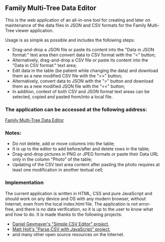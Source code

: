 ## Family Multi-Tree Data Editor

This is the web application of an all-in-one tool for creating and later on maintenance of the data files in JSON and CSV formats for the Family Multi-Tree viewer application.

Usage is as simple as possible and includes the following steps:

- Drag-and-drop a JSON file or paste its content into the "Data in JSON format:" text area then convert data to CSV format with the "<" button;
- Alternatively, drag-and-drop a CSV file or paste its content into the "Data in CSV format:" text area;
- Edit data in the table (be patient while changing the data) and download them as a new modified CSV file with the ">>" button;
- Alternatively, convert data to JSON with the ">" button and download them as a new modified JSON file with the "<<" button;
- In addition, context of both CSV and JSON format text areas can be selected, copied and pasted from/into a local file.

### The application can be accessed at the following address:

[Family Multi-Tree Data Editor](https://chradev.github.io/Family-Multi-Tree/editor/)

### Notes: 
- Do not delete, add or move columns into the table;
- It is up to the editor to add before/after and delete  rows in the table;
- Drag-and-drop pictures in PNG or JPEG formats or paste their Data URL  only in the column "Photo" of the table;
- Updating of the CSV text area content after pasting the photo requires at least one modification in another textual cell;

### Implementation

The current application is written in HTML, CSS and pure JavaScript and should work on any device and OS with any modern browser, without Internet, even from the local index.html file. The application is not error-free, and there is no data verification, so it is up to the user to know what and how to do. It is made thanks to the following projects:
- [Daniel Geymayer's "Simple CSV Editor" project](https://github.com/dag0310/simple-csv-editor),
- [Matt Holt's "Parse CSV with JavaScript" project](https://github.com/mholt/PapaParse),
- and many other open source resources on the Internet.
